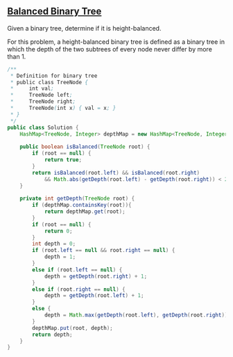 ## [Balanced Binary Tree](http://oj.leetcode.com/problems/balanced-binary-tree/)

Given a binary tree, determine if it is height-balanced.

For this problem, a height-balanced binary tree is defined as a binary tree in which the depth of the two subtrees of every node never differ by more than 1.

``` java
/**
 * Definition for binary tree
 * public class TreeNode {
 *     int val;
 *     TreeNode left;
 *     TreeNode right;
 *     TreeNode(int x) { val = x; }
 * }
 */
public class Solution {
    HashMap<TreeNode, Integer> depthMap = new HashMap<TreeNode, Integer>();
    
    public boolean isBalanced(TreeNode root) {
        if (root == null) { 
            return true;
        }
        return isBalanced(root.left) && isBalanced(root.right)
            && Math.abs(getDepth(root.left) - getDepth(root.right)) < 2;
    }
    
    private int getDepth(TreeNode root) {
        if (depthMap.containsKey(root)){
            return depthMap.get(root);
        }
        if (root == null) {
            return 0;
        }
        int depth = 0;
        if (root.left == null && root.right == null) {
            depth = 1;
        }
        else if (root.left == null) {
            depth = getDepth(root.right) + 1;
        }
        else if (root.right == null) {
            depth = getDepth(root.left) + 1;
        }
        else {
            depth = Math.max(getDepth(root.left), getDepth(root.right)) + 1;
        }
        depthMap.put(root, depth);
        return depth;
    }
}
```